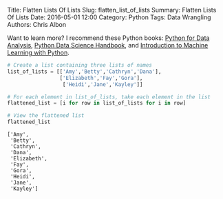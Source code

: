 Title: Flatten Lists Of Lists
Slug: flatten_list_of_lists
Summary: Flatten Lists Of Lists
Date: 2016-05-01 12:00
Category: Python
Tags: Data Wrangling
Authors: Chris Albon

Want to learn more? I recommend these Python books: [Python for Data Analysis](http://amzn.to/2ljV9wY), [Python Data Science Handbook](http://amzn.to/2m0mgMB), and [Introduction to Machine Learning with Python](http://amzn.to/2mjYiwK).

```python
# Create a list containing three lists of names
list_of_lists = [['Amy','Betty','Cathryn','Dana'],
                 ['Elizabeth','Fay','Gora'],
                  ['Heidi','Jane','Kayley']]
```


```python
# For each element in list_of_lists, take each element in the list
flattened_list = [i for row in list_of_lists for i in row]
```


```python
# View the flattened list
flattened_list
```




    ['Amy',
     'Betty',
     'Cathryn',
     'Dana',
     'Elizabeth',
     'Fay',
     'Gora',
     'Heidi',
     'Jane',
     'Kayley']
